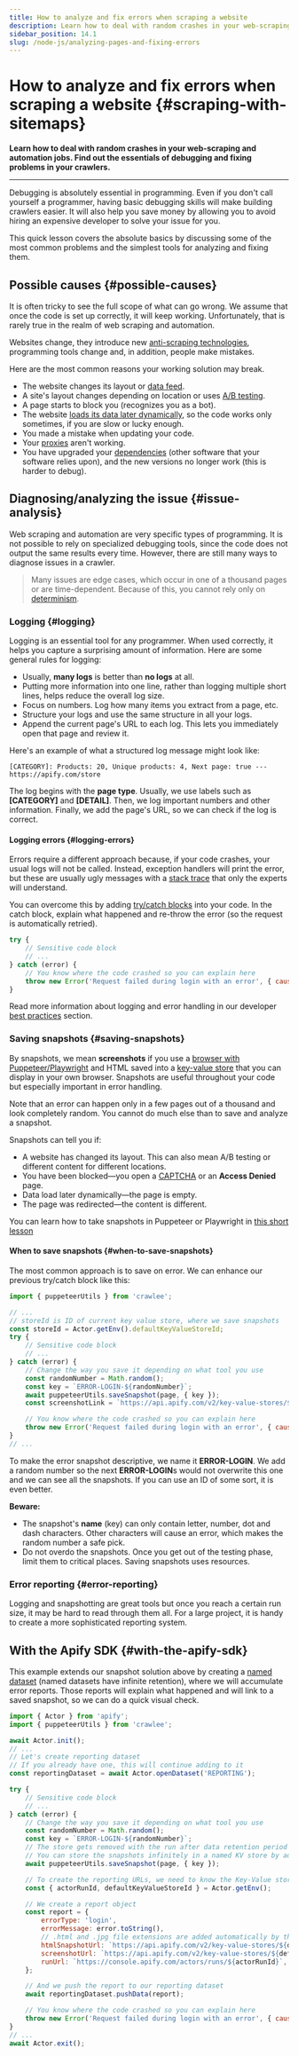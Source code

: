 ```yaml
---
title: How to analyze and fix errors when scraping a website
description: Learn how to deal with random crashes in your web-scraping and automation jobs. Find out the essentials of debugging and fixing problems in your crawlers.
sidebar_position: 14.1
slug: /node-js/analyzing-pages-and-fixing-errors
---
```


# How to analyze and fix errors when scraping a website {#scraping-with-sitemaps}

**Learn how to deal with random crashes in your web-scraping and automation jobs. Find out the essentials of debugging and fixing problems in your crawlers.**

---

Debugging is absolutely essential in programming. Even if you don't call yourself a programmer, having basic debugging skills will make building crawlers easier. It will also help you save money by allowing you to avoid hiring an expensive developer to solve your issue for you.

This quick lesson covers the absolute basics by discussing some of the most common problems and the simplest tools for analyzing and fixing them.

## Possible causes {#possible-causes}

It is often tricky to see the full scope of what can go wrong. We assume that once the code is set up correctly, it will keep working. Unfortunately, that is rarely true in the realm of web scraping and automation.

Websites change, they introduce new [anti-scraping technologies](../../webscraping/anti_scraping/index.md), programming tools change and, in addition, people make mistakes.

Here are the most common reasons your working solution may break.

- The website changes its layout or [data feed](https://www.datafeedwatch.com/academy/data-feed).
- A site's layout changes depending on location or uses [A/B testing](https://www.youtube.com/watch?v=XDoKXaGrUxE&feature=youtu.be).
- A page starts to block you (recognizes you as a bot).
- The website [loads its data later dynamically](./dealing_with_dynamic_pages.md), so the code works only sometimes, if you are slow or lucky enough.
- You made a mistake when updating your code.
- Your [proxies](../../webscraping/anti_scraping/mitigation/proxies.md) aren't working.
- You have upgraded your [dependencies](https://www.quora.com/What-is-a-dependency-in-coding) (other software that your software relies upon), and the new versions no longer work (this is harder to debug).

## Diagnosing/analyzing the issue {#issue-analysis}

Web scraping and automation are very specific types of programming. It is not possible to rely on specialized debugging tools, since the code does not output the same results every time. However, there are still many ways to diagnose issues in a crawler.

> Many issues are edge cases, which occur in one of a thousand pages or are time-dependent. Because of this, you cannot rely only on [determinism](https://en.wikipedia.org/wiki/Deterministic_algorithm).

### Logging {#logging}

Logging is an essential tool for any programmer. When used correctly, it helps you capture a surprising amount of information. Here are some general rules for logging:

- Usually, **many logs** is better than **no logs** at all.
- Putting more information into one line, rather than logging multiple short lines, helps reduce the overall log size.
- Focus on numbers. Log how many items you extract from a page, etc.
- Structure your logs and use the same structure in all your logs.
- Append the current page's URL to each log. This lets you immediately open that page and review it.

Here's an example of what a structured log message might look like:

```text
[CATEGORY]: Products: 20, Unique products: 4, Next page: true --- https://apify.com/store
```

The log begins with the **page type**. Usually, we use labels such as **\[CATEGORY\]** and **\[DETAIL\]**. Then, we log important numbers and other information. Finally, we add the page's URL, so we can check if the log is correct.

#### Logging errors {#logging-errors}

Errors require a different approach because, if your code crashes, your usual logs will not be called. Instead, exception handlers will print the error, but these are usually ugly messages with a [stack trace](https://en.wikipedia.org/wiki/Stack_trace) that only the experts will understand.

You can overcome this by adding [try/catch blocks](https://developer.mozilla.org/en-US/docs/Web/JavaScript/Reference/Statements/try...catch) into your code. In the catch block, explain what happened and re-throw the error (so the request is automatically retried).

```js
try {
    // Sensitive code block
    // ...
} catch (error) {
    // You know where the code crashed so you can explain here
    throw new Error('Request failed during login with an error', { cause: error });
}
```

Read more information about logging and error handling in our developer [best practices](../../webscraping/scraping_basics_javascript/25_best_practices.md) section.

### Saving snapshots {#saving-snapshots}

By snapshots, we mean **screenshots** if you use a [browser with Puppeteer/Playwright](../../webscraping/puppeteer_playwright/index.md) and HTML saved into a [key-value store](https://crawlee.dev/api/core/class/KeyValueStore) that you can display in your own browser. Snapshots are useful throughout your code but especially important in error handling.

Note that an error can happen only in a few pages out of a thousand and look completely random. You cannot do much else than to save and analyze a snapshot.

Snapshots can tell you if:

- A website has changed its layout. This can also mean A/B testing or different content for different locations.
- You have been blocked—you open a [CAPTCHA](https://en.wikipedia.org/wiki/CAPTCHA) or an **Access Denied** page.
- Data load later dynamically—the page is empty.
- The page was redirected—the content is different.

You can learn how to take snapshots in Puppeteer or Playwright in [this short lesson](../../webscraping/puppeteer_playwright/page/page_methods.md)

#### When to save snapshots {#when-to-save-snapshots}

The most common approach is to save on error. We can enhance our previous try/catch block like this:

```js
import { puppeteerUtils } from 'crawlee';

// ...
// storeId is ID of current key value store, where we save snapshots
const storeId = Actor.getEnv().defaultKeyValueStoreId;
try {
    // Sensitive code block
    // ...
} catch (error) {
    // Change the way you save it depending on what tool you use
    const randomNumber = Math.random();
    const key = `ERROR-LOGIN-${randomNumber}`;
    await puppeteerUtils.saveSnapshot(page, { key });
    const screenshotLink = `https://api.apify.com/v2/key-value-stores/${storeId}/records/${key}.jpg`;

    // You know where the code crashed so you can explain here
    throw new Error('Request failed during login with an error', { cause: error });
}
// ...
```

To make the error snapshot descriptive, we name it **ERROR-LOGIN**. We add a random number so the next **ERROR-LOGIN**s would not overwrite this one and we can see all the snapshots. If you can use an ID of some sort, it is even better.

**Beware:**

- The snapshot's **name** (key) can only contain letter, number, dot and dash characters. Other characters will cause an error, which makes the random number a safe pick.
- Do not overdo the snapshots. Once you get out of the testing phase, limit them to critical places. Saving snapshots uses resources.

### Error reporting {#error-reporting}

Logging and snapshotting are great tools but once you reach a certain run size, it may be hard to read through them all. For a large project, it is handy to create a more sophisticated reporting system.

## With the Apify SDK {#with-the-apify-sdk}

This example extends our snapshot solution above by creating a [named dataset](/platform/storage/usage#named-and-unnamed-storages) (named datasets have infinite retention), where we will accumulate error reports. Those reports will explain what happened and will link to a saved snapshot, so we can do a quick visual check.

```js
import { Actor } from 'apify';
import { puppeteerUtils } from 'crawlee';

await Actor.init();
// ...
// Let's create reporting dataset
// If you already have one, this will continue adding to it
const reportingDataset = await Actor.openDataset('REPORTING');

try {
    // Sensitive code block
    // ...
} catch (error) {
    // Change the way you save it depending on what tool you use
    const randomNumber = Math.random();
    const key = `ERROR-LOGIN-${randomNumber}`;
    // The store gets removed with the run after data retention period so the links will stop working eventually
    // You can store the snapshots infinitely in a named KV store by adding `keyValueStoreName` option
    await puppeteerUtils.saveSnapshot(page, { key });

    // To create the reporting URLs, we need to know the Key-Value store and run IDs
    const { actorRunId, defaultKeyValueStoreId } = Actor.getEnv();

    // We create a report object
    const report = {
        errorType: 'login',
        errorMessage: error.toString(),
        // .html and .jpg file extensions are added automatically by the saveSnapshot function
        htmlSnapshotUrl: `https://api.apify.com/v2/key-value-stores/${defaultKeyValueStoreId}/records/${key}.html`,
        screenshotUrl: `https://api.apify.com/v2/key-value-stores/${defaultKeyValueStoreId}/records/${key}.jpg`,
        runUrl: `https://console.apify.com/actors/runs/${actorRunId}`,
    };

    // And we push the report to our reporting dataset
    await reportingDataset.pushData(report);

    // You know where the code crashed so you can explain here
    throw new Error('Request failed during login with an error', { cause: error });
}
// ...
await Actor.exit();
```
